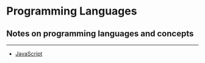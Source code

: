 # Programming Languages

## Notes on programming languages and concepts

---

<!-- -   [HTML](/HTML)
-   [CSS](/CSS) -->

-   [JavaScript](/languages/javascript)
    <!-- -   [TypeScript](/TypeScript) -->
    <!-- -   [Python](/Python) -->
